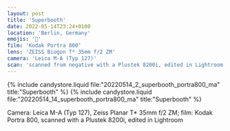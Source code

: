 ```yaml
---
layout: post
title: 'Superbooth'
date: 2022-05-14T23:24+0100
location: 'Berlin, Germany'
emojis: '🎹'
film: 'Kodak Portra 800'
lens: 'ZEISS Biogon T* 35mm f/2 ZM'
camera: 'Leica M-A (Typ 127)'
scan: 'scanned from negative with a Plustek 8200i, edited in Lightroom'
---
```


{% include candystore.liquid file:"20220514_2_superbooth_portra800_ma" title:"Superbooth" %}
{% include candystore.liquid file:"20220514_14_superbooth_portra800_ma" title:"Superbooth" %}

Camera: Leica M-A (Typ 127), Zeiss Planar T\* 35mm f/2 ZM; film: Kodak Portra 800, scanned with a Plustek 8200i, edited in Lightroom